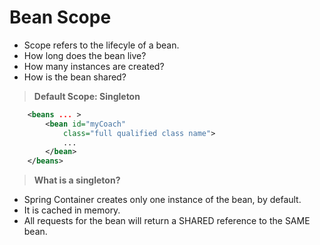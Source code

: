 # **Bean Scope**

- Scope refers to the lifecyle of a bean.
- How long does the bean live?
- How many instances are created?
- How is the bean shared?

> **Default Scope: Singleton**

```Xml
    <beans ... >
        <bean id="myCoach"
            class="full qualified class name">
            ...
        </bean>
    </beans>
```

> **What is a singleton?**

- Spring Container creates only one instance of the bean, by default.
- It is cached in memory.
- All requests for the bean will return a SHARED reference to the SAME bean.
